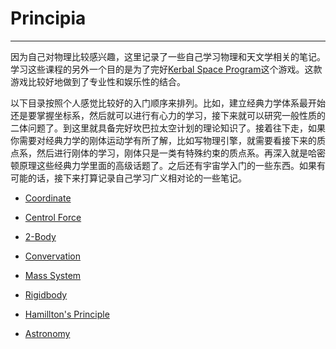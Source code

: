 # Principia
---

因为自己对物理比较感兴趣，这里记录了一些自己学习物理和天文学相关的笔记。学习这些课程的另外一个目的是为了完好[Kerbal Space Program](https://www.kerbalspaceprogram.com/)这个游戏。这款游戏比较好地做到了专业性和娱乐性的结合。

以下目录按照个人感觉比较好的入门顺序来排列。比如，建立经典力学体系最开始还是要掌握坐标系，然后就可以进行有心力的学习，接下来就可以研究一般性质的二体问题了。到这里就具备完好坎巴拉太空计划的理论知识了。接着往下走，如果你需要对经典力学的刚体运动学有所了解，比如写物理引擎，就需要看接下来的质点系，然后进行刚体的学习，刚体只是一类有特殊约束的质点系。再深入就是哈密顿原理这些经典力学里面的高级话题了。之后还有宇宙学入门的一些东西。如果有可能的话，接下来打算记录自己学习广义相对论的一些笔记。

- [Coordinate](/principia/coordinates.md "coordinates")

- [Centrol Force](/principia/centrolforce.md "centrolforce")

- [2-Body](/principia/2-body.md "2-body")

- [Convervation](/principia/conservation "conservation")

- [Mass System](/principia/masspoint.md "mass point")

- [Rigidbody](/principia/rigidbody.md "rigidbody")

- [Hamillton's Principle](/principia/physics.md "physics")

- [Astronomy](/principia/astronomy.md "astronomy")